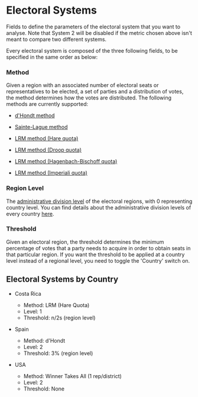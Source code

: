 # Electoral Systems

Fields to define the parameters of the electoral system that you want to
analyse.
Note that System 2 will be disabled if the metric chosen above isn't meant to
compare two different systems.

Every electoral system is composed of the three following fields, to be
specified in the same order as below:

### Method

Given a region with an associated number of electoral seats or representatives
to be elected, a set of parties and a distribution of votes, the method
determines how the votes are distributed.
The following methods are currently supported:

- [d'Hondt method](https://en.wikipedia.org/wiki/D%27Hondt_method)

- [Sainte-Lague method](https://en.wikipedia.org/wiki/Webster/Sainte-Lagu%C3%AB_method)

- [LRM method (Hare quota)](https://en.wikipedia.org/wiki/Hare_quota)

- [LRM method (Droop quota)](https://en.wikipedia.org/wiki/Droop_quota)

- [LRM method (Hagenbach-Bischoff quota)](https://en.wikipedia.org/wiki/Hagenbach-Bischoff_quota)

- [LRM method (Imperiali quota)](https://en.wikipedia.org/wiki/Imperiali_quota)


### Region Level

The [administrative division level](https://en.wikipedia.org/wiki/Administrative_division)
of the electoral regions, with 0 representing country level.
You can find details about the administrative division levels of every country
[here](https://en.wikipedia.org/wiki/List_of_administrative_divisions_by_country).


### Threshold

Given an electoral region, the threshold determines the minimum percentage of
votes that a party needs to acquire in order to obtain seats in that particular
region. If you want the threshold to be applied at a country level instead of
a regional level, you need to toggle the 'Country' switch on.


## Electoral Systems by Country

- Costa Rica
  - Method: LRM (Hare Quota)
  - Level: 1
  - Threshold: n/2s (region level)

- Spain
  - Method: d'Hondt
  - Level: 2
  - Threshold: 3% (region level)

- USA
  - Method: Winner Takes All (1 rep/district)
  - Level: 2
  - Threshold: None
